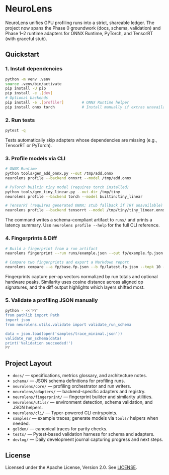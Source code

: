 # NeuroLens

NeuroLens unifies GPU profiling runs into a strict, shareable ledger. The project now spans the Phase 0 groundwork (docs, schema, validation) and Phase 1–2 runtime adapters for ONNX Runtime, PyTorch, and TensorRT (with graceful stub).

## Quickstart

### 1. Install dependencies
```bash
python -m venv .venv
source .venv/bin/activate
pip install -U pip
pip install -e .[dev]
# Optional backends
pip install -e .[profiler]        # ONNX Runtime helper
pip install onnx torch            # Install manually if extras unavailable
```

### 2. Run tests
```bash
pytest -q
```
Tests automatically skip adapters whose dependencies are missing (e.g., TensorRT or PyTorch).

### 3. Profile models via CLI
```bash
# ONNX Runtime
python tools/gen_add_onnx.py --out /tmp/add.onnx
neurolens profile --backend onnxrt --model /tmp/add.onnx

# PyTorch builtin tiny model (requires torch installed)
python tools/gen_tiny_linear.py --out-dir /tmp/tiny
neurolens profile --backend torch --model builtin:tiny_linear

# TensorRT (requires generated ONNX; stub fallback if TRT unavailable)
neurolens profile --backend tensorrt --model /tmp/tiny/tiny_linear.onnx --allow-stub-trt
```
The command writes a schema-compliant artifact to `runs/` and prints a latency summary. Use `neurolens profile --help` for the full CLI reference.

### 4. Fingerprints & Diff
```bash
# Build a fingerprint from a run artifact
neurolens fingerprint --run runs/example.json --out fp/example.fp.json

# Compare two fingerprints and export a Markdown report
neurolens compare --a fp/base.fp.json --b fp/latest.fp.json --topk 10 --markdown out/compare.md
```
Fingerprints capture per-op vectors normalized by run totals and optional hardware peaks. Similarity uses cosine distance across
aligned op signatures, and the diff output highlights which layers shifted most.

### 5. Validate a profiling JSON manually
```bash
python - <<'PY'
from pathlib import Path
import json
from neurolens.utils.validate import validate_run_schema

data = json.load(open('samples/trace_minimal.json'))
validate_run_schema(data)
print('Validation succeeded!')
PY
```

## Project Layout
- `docs/` — specifications, metrics glossary, and architecture notes.
- `schema/` — JSON schema definitions for profiling runs.
- `neurolens/core/` — profiling orchestrator and run writers.
- `neurolens/adapters/` — backend-specific adapters and registry.
- `neurolens/fingerprint/` — fingerprint builder and similarity utilities.
- `neurolens/utils/` — environment detection, schema validation, and JSON helpers.
- `neurolens/cli/` — Typer-powered CLI entrypoints.
- `samples/` — example traces; generate models via `tools/` helpers when needed.
- `golden/` — canonical traces for parity checks.
- `tests/` — Pytest-based validation harness for schema and adapters.
- `devlog/` — Daily development journal capturing progress and next steps.

## License
Licensed under the Apache License, Version 2.0. See [LICENSE](LICENSE).
